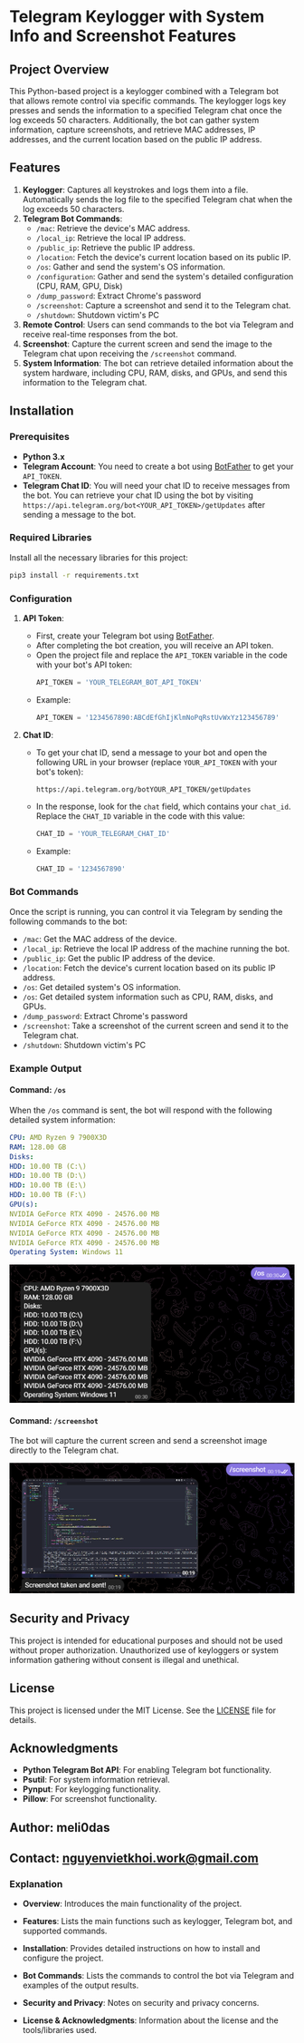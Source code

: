# Telegram Keylogger with System Info and Screenshot Features

## Project Overview

This Python-based project is a keylogger combined with a Telegram bot that allows remote control via specific commands. The keylogger logs key presses and sends the information to a specified Telegram chat once the log exceeds 50 characters. Additionally, the bot can gather system information, capture screenshots, and retrieve MAC addresses, IP addresses, and the current location based on the public IP address.

## Features

1. **Keylogger**: Captures all keystrokes and logs them into a file. Automatically sends the log file to the specified Telegram chat when the log exceeds 50 characters.
2. **Telegram Bot Commands**:
   - `/mac`: Retrieve the device's MAC address.
   - `/local_ip`: Retrieve the local IP address.
   - `/public_ip`: Retrieve the public IP address.
   - `/location`: Fetch the device's current location based on its public IP.
   - `/os`: Gather and send the system's OS information.
   - `/configuration`: Gather and send the system's detailed configuration (CPU, RAM, GPU, Disk)
   - `/dump_password`: Extract Chrome's password 
   - `/screenshot`: Capture a screenshot and send it to the Telegram chat.
   - `/shutdown`: Shutdown victim's PC
3. **Remote Control**: Users can send commands to the bot via Telegram and receive real-time responses from the bot.
4. **Screenshot**: Capture the current screen and send the image to the Telegram chat upon receiving the `/screenshot` command.
5. **System Information**: The bot can retrieve detailed information about the system hardware, including CPU, RAM, disks, and GPUs, and send this information to the Telegram chat.

## Installation

### Prerequisites

- **Python 3.x**
- **Telegram Account**: You need to create a bot using [BotFather](https://core.telegram.org/bots#botfather) to get your `API_TOKEN`.
- **Telegram Chat ID**: You will need your chat ID to receive messages from the bot. You can retrieve your chat ID using the bot by visiting `https://api.telegram.org/bot<YOUR_API_TOKEN>/getUpdates` after sending a message to the bot.

### Required Libraries

Install all the necessary libraries for this project:

```bash
pip3 install -r requirements.txt
```

### Configuration

1. **API Token**:

   - First, create your Telegram bot using [BotFather](https://core.telegram.org/bots#botfather).
   - After completing the bot creation, you will receive an API token.
   - Open the project file and replace the `API_TOKEN` variable in the code with your bot's API token:
     ```python
     API_TOKEN = 'YOUR_TELEGRAM_BOT_API_TOKEN'
     ```
   - Example:
     ```python
     API_TOKEN = '1234567890:ABCdEfGhIjKlmNoPqRstUvWxYz123456789'
     ```

2. **Chat ID**:
   - To get your chat ID, send a message to your bot and open the following URL in your browser (replace `YOUR_API_TOKEN` with your bot's token):
     ```
     https://api.telegram.org/botYOUR_API_TOKEN/getUpdates
     ```
   - In the response, look for the `chat` field, which contains your `chat_id`. Replace the `CHAT_ID` variable in the code with this value:
     ```python
     CHAT_ID = 'YOUR_TELEGRAM_CHAT_ID'
     ```
   - Example:
     ```python
     CHAT_ID = '1234567890'
     ```

### Bot Commands

Once the script is running, you can control it via Telegram by sending the following commands to the bot:

- `/mac`: Get the MAC address of the device.
- `/local_ip`: Retrieve the local IP address of the machine running the bot.
- `/public_ip`: Get the public IP address of the device.
- `/location`: Fetch the device's current location based on its public IP address.
- `/os`: Get detailed system's OS information.
- `/os`: Get detailed system information such as CPU, RAM, disks, and GPUs.
- `/dump_password`: Extract Chrome's password
- `/screenshot`: Take a screenshot of the current screen and send it to the Telegram chat.
- `/shutdown`: Shutdown victim's PC

### Example Output

#### Command: `/os`

When the `/os` command is sent, the bot will respond with the following detailed system information:

```yaml
CPU: AMD Ryzen 9 7900X3D
RAM: 128.00 GB
Disks:
HDD: 10.00 TB (C:\)
HDD: 10.00 TB (D:\)
HDD: 10.00 TB (E:\)
HDD: 10.00 TB (F:\)
GPU(s):
NVIDIA GeForce RTX 4090 - 24576.00 MB
NVIDIA GeForce RTX 4090 - 24576.00 MB
NVIDIA GeForce RTX 4090 - 24576.00 MB
NVIDIA GeForce RTX 4090 - 24576.00 MB
Operating System: Windows 11

```

![OS Example](example_os.png)

#### Command: `/screenshot`

The bot will capture the current screen and send a screenshot image directly to the Telegram chat.

![Screenshot Example](example_screenshot.png)

## Security and Privacy

This project is intended for educational purposes and should not be used without proper authorization. Unauthorized use of keyloggers or system information gathering without consent is illegal and unethical.

## License

This project is licensed under the MIT License. See the [LICENSE](LICENSE) file for details.

## Acknowledgments

- **Python Telegram Bot API**: For enabling Telegram bot functionality.
- **Psutil**: For system information retrieval.
- **Pynput**: For keylogging functionality.
- **Pillow**: For screenshot functionality.

## Author: meli0das

## Contact: nguyenvietkhoi.work@gmail.com

### Explanation

- **Overview**: Introduces the main functionality of the project.

- **Features**: Lists the main functions such as keylogger, Telegram bot, and supported commands.

- **Installation**: Provides detailed instructions on how to install and configure the project.

- **Bot Commands**: Lists the commands to control the bot via Telegram and examples of the output results.

- **Security and Privacy**: Notes on security and privacy concerns.

- **License & Acknowledgments**: Information about the license and the tools/libraries used.
